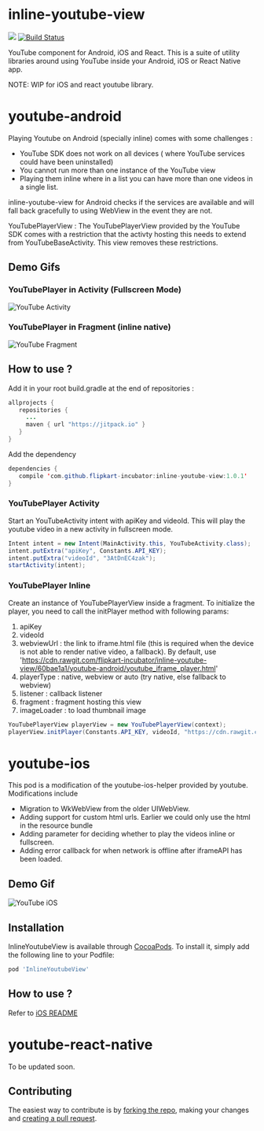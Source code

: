 # inline-youtube-view 

[![](https://jitpack.io/v/flipkart-incubator/inline-youtube-view.svg)](https://jitpack.io/#flipkart-incubator/inline-youtube-view) [![Build Status](https://travis-ci.org/flipkart-incubator/inline-youtube-view.svg?branch=master)](https://travis-ci.org/flipkart-incubator/inline-youtube-view) 

YouTube component for Android, iOS and React. This is a suite of utility libraries around using YouTube inside your Android, iOS or React Native app.

NOTE: WIP for iOS and react youtube library. 

# youtube-android

Playing Youtube on Android (specially inline) comes with some challenges :  
   - YouTube SDK does not work on all devices ( where YouTube services could have been uninstalled)
   - You cannot run more than one instance of the YouTube view
   - Playing them inline where in a list you can have more than one videos in a single list. 
   
inline-youtube-view for Android checks if the services are available and will fall back gracefully to using WebView in the event they are not. 

YouTubePlayerView : The YouTubePlayerView provided by the YouTube SDK comes with a restriction that the activty hosting this needs to extend from YouTubeBaseActivity. This view removes these restrictions. 

## Demo Gifs

### YouTubePlayer in Activity (Fullscreen Mode)

![YouTube Activity](https://github.com/flipkart-incubator/inline-youtube-view/blob/master/youtube-activity-android.gif)

### YouTubePlayer in Fragment (inline native)

![YouTube Fragment](https://github.com/flipkart-incubator/inline-youtube-view/blob/master/youtube-fragment-android.gif)

## How to use ?

Add it in your root build.gradle at the end of repositories :

````java
allprojects {
   repositories {
     ...
     maven { url "https://jitpack.io" }
   }
}
````

Add the dependency

````java
dependencies {
   compile 'com.github.flipkart-incubator:inline-youtube-view:1.0.1'
}
````

### YouTubePlayer Activity

Start an YouTubeActivity intent with apiKey and videoId. This will play the youtube video in a new activity in fullscreen mode.

````java
Intent intent = new Intent(MainActivity.this, YouTubeActivity.class);
intent.putExtra("apiKey", Constants.API_KEY);
intent.putExtra("videoId", "3AtDnEC4zak");
startActivity(intent);
````

### YouTubePlayer Inline

Create an instance of YouTubePlayerView inside a fragment. To initialize the player, you need to call the initPlayer method with following params:
1. apiKey
2. videoId
3. webviewUrl : the link to iframe.html file (this is required when the device is not able to render native video, a fallback). By default, use 'https://cdn.rawgit.com/flipkart-incubator/inline-youtube-view/60bae1a1/youtube-android/youtube_iframe_player.html'
4. playerType : native, webview or auto (try native, else fallback to webview)
5. listener : callback listener
6. fragment : fragment hosting this view
7. imageLoader : to load thumbnail image

````java
YouTubePlayerView playerView = new YouTubePlayerView(context);
playerView.initPlayer(Constants.API_KEY, videoId, "https://cdn.rawgit.com/flipkart-incubator/inline-youtube-view/60bae1a1/youtube-android/youtube_iframe_player.html", playerType, listener, fragment, imageLoader);

````

# youtube-ios

This pod is a modification of the youtube-ios-helper provided by youtube. Modifications include

* Migration to WkWebView from the older UIWebView.
* Adding support for custom html urls. Earlier we could only use the html in the resource bundle
* Adding parameter for deciding whether to play the videos inline or fullscreen.
* Adding error callback for when network is offline after iframeAPI has been loaded.

## Demo Gif

![YouTube iOS](https://github.com/flipkart-incubator/inline-youtube-view/blob/master/youtube-view-ios.gif)

## Installation

InlineYoutubeView is available through [CocoaPods](http://cocoapods.org). To install it, simply add the following line to your Podfile:

```ruby
pod 'InlineYoutubeView'
```
## How to use ?

Refer to [iOS README](https://github.com/flipkart-incubator/inline-youtube-view/edit/ios/youtube-ios/README.md)

# youtube-react-native

To be updated soon.

## Contributing

The easiest way to contribute is by [forking the repo](https://help.github.com/articles/fork-a-repo/), making your changes and [creating a pull request](https://help.github.com/articles/creating-a-pull-request/).
